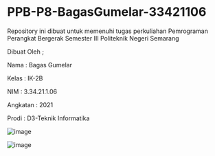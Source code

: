 # PPB-P8-BagasGumelar-33421106
Repository ini dibuat untuk memenuhi tugas perkuliahan Pemrograman Perangkat Bergerak Semester III Politeknik Negeri Semarang

Dibuat Oleh ;

Nama : Bagas Gumelar

Kelas : IK-2B

NIM : 3.34.21.1.06

Angkatan : 2021

Prodi : D3-Teknik Informatika

![image](https://user-images.githubusercontent.com/109123174/204522499-6d5fc603-cd9a-494d-a227-eb3c9d157460.png)

![image](https://user-images.githubusercontent.com/109123174/204524276-a39ab6f0-7d9b-4e3d-be6f-286383efcb85.png)

